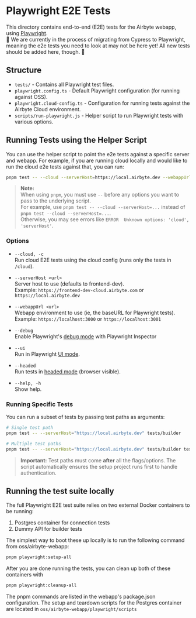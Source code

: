 # Playwright E2E Tests

This directory contains end-to-end (E2E) tests for the Airbyte webapp, using [Playwright](https://playwright.dev/).  
🚧 We are currently in the process of migrating from Cypress to Playwright, meaning the e2e tests you need to look at may not be here yet! All new tests should be added here, though. 🚧

## Structure

- `tests/` - Contains all Playwright test files.
- `playwright.config.ts` - Default Playwright configuration (for running against OSS).
- `playwright.cloud-config.ts` - Configuration for running tests against the Airbyte Cloud environment.
- `scripts/run-playwright.js` - Helper script to run Playwright tests with various options.

## Running Tests using the Helper Script

You can use the helper script to point the e2e tests against a specific server and webapp. For example, if you are running cloud locally and would like to run the cloud e2e tests against that, you can run:

```bash
pnpm test -- --cloud --serverHost=https://local.airbyte.dev --webappUrl=https://localhost:3000
```

> **Note:**  
> When using `pnpm`, you must use `--` before any options you want to pass to the underlying script.  
> For example, use `pnpm test -- --cloud --serverHost=...` instead of `pnpm test --cloud --serverHost=...`.  
> Otherwise, you may see errors like `ERROR  Unknown options: 'cloud', 'serverHost'`.

### Options

- `--cloud, -c`  
  Run cloud E2E tests using the cloud config (runs only the tests in `/cloud`).

- `--serverHost <url>`  
  Server host to use (defaults to frontend-dev).  
  Example: `https://frontend-dev-cloud.airbyte.com` or `https://local.airbyte.dev`

- `--webappUrl <url>`  
  Webapp environment to use (ie, the baseURL for Playwright tests).
  Example: `https://localhost:3000` or `https://localhost:3001`

- `--debug`  
  Enable Playwright's [debug mode](https://playwright.dev/docs/debug#playwright-inspector) with Playwright Inspector

- `--ui`  
  Run in Playwright [UI mode](https://playwright.dev/docs/running-tests#run-tests-in-ui-mode).

- `--headed`  
  Run tests in [headed mode](https://playwright.dev/docs/running-tests#run-tests-in-headed-mode) (browser visible).

- `--help, -h`  
  Show help.

### Running Specific Tests

You can run a subset of tests by passing test paths as arguments:

```bash
# Single test path
pnpm test -- --serverHost="https://local.airbyte.dev" tests/builder

# Multiple test paths
pnpm test -- --serverHost="https://local.airbyte.dev" tests/builder tests/connector-crud
```

> **Important:** Test paths must come **after** all the flags/options. The script automatically ensures the setup project runs first to handle authentication.

## Running the test suite locally

The full Playwright E2E test suite relies on two external Docker containers to be running:

1. Postgres container for connection tests
2. Dummy API for builder tests

The simplest way to boot these up locally is to run the following command from oss/airbyte-webapp:

```bash
pnpm playwright:setup-all
```

After you are done running the tests, you can clean up both of these containers with

```bash
pnpm playwright:cleanup-all
```

The pnpm commands are listed in the webapp's package.json configuration. The setup and teardown scripts for the Postgres container are located in `oss/airbyte-webapp/playwright/scripts`
